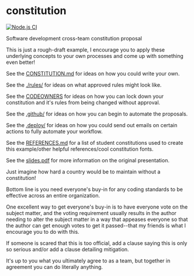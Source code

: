 # constitution
[![Node.js CI](https://github.com/turbonemesis/constitution/actions/workflows/node.js.yml/badge.svg)](https://github.com/turbonemesis/constitution/actions/workflows/node.js.yml)

Software development cross-team constitution proposal


This is just a rough-draft example, I encourage you to apply these underlying concepts to your own processes and come up with something even better!

See the [CONSTITUTION.md](CONSTITUTION.md) for ideas on how you could write your own.

See the [./rules/](./rules/) for ideas on what approved rules might look like.

See the [CODEOWNERS](CODEOWNERS) for ideas on how you can lock down your constitution and it's rules from being changed without approval.

See the [.github/](.github/) for ideas on how you can begin to automate the proposals.

See the [.deploy/](.deploy/) for ideas on how you could send out emails on certain actions to fully automate your workflow.

See the [REFERENCES.md](./REFERENCES.md) for a list of student constitutions used to create this example/other helpful references/cool constitution fonts.

See the [slides.pdf](./slides.pdf) for more information on the original presentation.

Just imagine how hard a country would be to maintain without a constitution!

Bottom line is you need everyone's buy-in for any coding standards to be effective across an entire organization. 

One excellent way to get everyone's buy-in is to have everyone vote on the subject matter, and the voting requirement usually results in the author needing to alter the subject matter in a way that appeases everyone so that the author can get enough votes to get it passed--that my friends is what I encourage you to do with this. 

If someone is scared that this is too official, add a clause saying this is only so serious and/or add a clause detailing mitigation. 

It's up to you what you ultimately agree to as a team, but together in agreement you can do literally anything.
